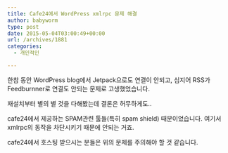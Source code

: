 ```yaml
---
title: Cafe24에서 WordPress xmlrpc 문제 해결
author: babyworm
type: post
date: 2015-05-04T03:00:49+00:00
url: /archives/1881
categories:
  - 개인적인

---
```

한참 동안 WordPress blog에서 Jetpack으로도 연결이 안되고, 심지어 RSS가 Feedburnner로 연결도 안되는 문제로 고생했었습니다.

재설치부터 별의 별 것을 다해봤는데 결론은 허무하게도..

cafe24에서 제공하는 SPAM관련 툴들(특히 spam shield) 때문이었습니다. 여기서 xmlrpc의 동작을 차단시키기 때문에 안되는 거죠.

cafe24에서 호스팅 받으시는 분들은 위의 문제를 주의해야 할 것 같습니다.